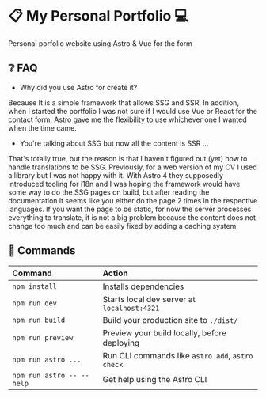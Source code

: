 # 📋 My Personal Portfolio 💻

Personal porfolio website using Astro & Vue for the form

## ❔ FAQ

- Why did you use Astro for create it?

Because It is a simple framework that allows SSG and SSR. In addition, when I started the portfolio I was not sure if I would use Vue or React for the contact form, Astro gave me the flexibility to use whichever one I wanted when the time came.

- You're talking about SSG but now all the content is SSR ... 

That's totally true, but the reason is that I haven't figured out (yet) how to handle translations to be SSG. Previously, for a web version of my CV I used a library but I was not happy with it. With Astro 4 they supposedly introduced tooling for i18n and I was hoping the framework would have some way to do the SSG pages on build, but after reading the documentation it seems like you either do the page 2 times in the respective languages. If you want the page to be static, for now the server processes everything to translate, it is not a big problem because the content does not change too much and can be easily fixed by adding a caching system



## 🧞 Commands


| Command                   | Action                                           |
| :------------------------ | :----------------------------------------------- |
| `npm install`             | Installs dependencies                            |
| `npm run dev`             | Starts local dev server at `localhost:4321`      |
| `npm run build`           | Build your production site to `./dist/`          |
| `npm run preview`         | Preview your build locally, before deploying     |
| `npm run astro ...`       | Run CLI commands like `astro add`, `astro check` |
| `npm run astro -- --help` | Get help using the Astro CLI                     |

